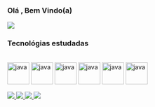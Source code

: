 ### Olá , Bem Vindo(a)

<div>
  <img  src ="https://github-readme-stats.vercel.app/api/top-langs/?username=luk-z0&layout=compact&theme=github_dark" >
</div> 
<h3>Tecnológias estudadas</h3>
<div style = "display: inline_block"><br>
            <img align = "center" alt = "java" height = "50" weigth = "40"src="https://cdn.jsdelivr.net/gh/devicons/devicon/icons/java/java-plain.svg"/>
            <img align = "center" alt = "java" height = "50" weigth = "40"src="https://cdn.jsdelivr.net/gh/devicons/devicon/icons/html5/html5-plain.svg"/>
            <img align = "center" alt = "java" height = "50" weigth = "40"src="https://cdn.jsdelivr.net/gh/devicons/devicon/icons/css3/css3-plain.svg"/>
            <img align = "center" alt = "java" height = "50" weigth = "40"src="https://cdn.jsdelivr.net/gh/devicons/devicon/icons/javascript/javascript-original.svg" /> 
            <img align = "center" alt = "java" height = "50" weigth = "40"src="https://cdn.jsdelivr.net/gh/devicons/devicon/icons/kotlin/kotlin-original.svg" />         
            <img align = "center" alt = "java" height = "50" weigth = "40"src="https://cdn.jsdelivr.net/gh/devicons/devicon/icons/android/android-plain.svg" />
</div>
<br>
<div> 
  <a href= "https://www.facebook.com/Lukaz.Luz/" target = "_blank">
  <img src = "https://img.shields.io/badge/Facebook-1877F2?style=for-the-badge&logo=facebook&logoColor=white">
  </a>
  <a href= "https://www.instagram.com/lukas.luuuz/" target = "_blank"> 
  <img src = "https://img.shields.io/badge/Instagram-E4405F?style=for-the-badge&logo=instagram&logoColor=white">
  </a>
  <a href= "https://www.linkedin.com/in/lucas-gabriel-2492101a3/" target = "_blank">
  <img src = "https://img.shields.io/badge/LinkedIn-0077B5?style=for-the-badge&logo=linkedin&logoColor=white">
  </a>
  <a href= "https://github.com/luk-z0" target = "_blank">
  <img src = "https://img.shields.io/badge/GitHub-100000?style=for-the-badge&logo=github&logoColor=white">  
  </a>
</div>
